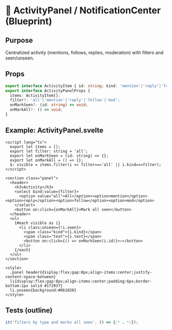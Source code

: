 # 🔔 ActivityPanel / NotificationCenter (Blueprint)

## Purpose
Centralized activity (mentions, follows, replies, moderation) with filters and seen/unseen.

## Props
```ts
export interface ActivityItem { id: string; kind: 'mention'|'reply'|'follow'|'mod'; text: string; createdAt: string; seen?: boolean }
export interface ActivityPanelProps {
  items: ActivityItem[];
  filter?: 'all'|'mention'|'reply'|'follow'|'mod';
  onMarkSeen?: (id: string) => void;
  onMarkAll?: () => void;
}
```

## Example: ActivityPanel.svelte
```svelte
<script lang="ts">
  export let items = [];
  export let filter: string = 'all';
  export let onMarkSeen = (id: string) => {};
  export let onMarkAll = () => {};
  $: visible = items.filter(i => filter==='all' || i.kind===filter);
</script>

<section class="panel">
  <header>
    <h3>Activity</h3>
    <select bind:value={filter}>
      <option value="all">All</option><option>mention</option><option>reply</option><option>follow</option><option>mod</option>
    </select>
    <button on:click={onMarkAll}>Mark all seen</button>
  </header>
  <ul>
    {#each visible as i}
      <li class:unseen={!i.seen}>
        <span class="kind">{i.kind}</span>
        <span class="text">{i.text}</span>
        <button on:click={() => onMarkSeen(i.id)}>✓</button>
      </li>
    {/each}
  </ul>
</section>

<style>
  .panel header{display:flex;gap:8px;align-items:center;justify-content:space-between}
  li{display:flex;gap:8px;align-items:center;padding:6px;border-bottom:1px solid #1f2937}
  li.unseen{background:#0b1020}
</style>
```

## Tests (outline)
```ts
it('filters by type and marks all seen', () => {/* … */});
```
